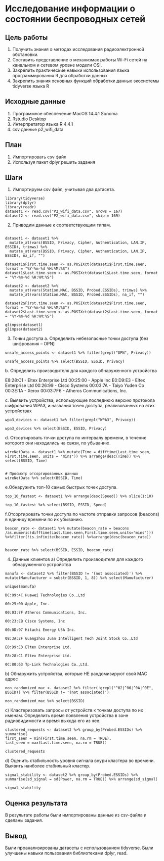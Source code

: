 # Исследование информации о состоянии беспроводных сетей

## Цель работы

1. Получить знания о методах исследования радиоэлектронной обстановки.
2. Составить представление о механизмах работы Wi-Fi сетей на канальном и
сетевом уровне модели OSI.
3. Закрепить практические навыки использования языка программирования R для
обработки данных
4. Закрепить знания основных функций обработки данных экосистемы tidyverse языка R

## Исходные данные

1.  Программное обеспечение MacOS 14.4.1 Sonoma
2.  Rstudio Desktop
3.  Интерпретатор языка R 4.4.1
3.  csv данные p2_wifi_data

## План

1.  Импортировать csv файл
2.  Используя пакет dplyr решить задания

## Шаги

1. Импортируем csv файл, учитывая два датасета.

```{r}
library(tidyverse)
library(dplyr)
library(readr)
dataset1 <- read.csv("P2_wifi_data.csv", nrows = 167)
dataset2 <- read.csv("P2_wifi_data.csv", skip = 169)
```

2. Приводим данные к соответствующим типам.

```{r}

dataset1 <- dataset1 %>% 
  mutate_at(vars(BSSID, Privacy, Cipher, Authentication, LAN.IP, ESSID), trimws) %>%
  mutate_at(vars(BSSID, Privacy, Cipher, Authentication, LAN.IP, ESSID), na_if, "")

dataset1$First.time.seen <- as.POSIXct(dataset1$First.time.seen, format = "%Y-%m-%d %H:%M:%S")
dataset1$Last.time.seen <- as.POSIXct(dataset1$Last.time.seen, format = "%Y-%m-%d %H:%M:%S")

dataset2 <- dataset2 %>% 
  mutate_at(vars(Station.MAC, BSSID, Probed.ESSIDs), trimws) %>%
  mutate_at(vars(Station.MAC, BSSID, Probed.ESSIDs), na_if, "")

dataset2$First.time.seen <- as.POSIXct(dataset2$First.time.seen, format = "%Y-%m-%d %H:%M:%S")
dataset2$Last.time.seen <- as.POSIXct(dataset2$Last.time.seen, format = "%Y-%m-%d %H:%M:%S")

glimpse(dataset1)
glimpse(dataset2)

```
3. Точки доступа
  a. Определить небезопасные точки доступа (без шифрования – OPN)
  
```{r}
unsafe_access_points <- dataset1 %>% filter(grepl("OPN", Privacy))

unsafe_access_points %>% select(BSSID, ESSID, Privacy)
```
  
  b. Определить производителя для каждого обнаруженного устройства
  
  E8:28:C1 - Eltex Enterprise Ltd
  00:25:00 - Apple Inc
  E0:D9:E3 - Eltex Enterprise Ltd
  00:26:99 - Cisco Systems
  00:03:7A - Taiyo Yuden Co
  00:3E:1A - Xerox
  00:03:7F6 - Atheros Communications, Inc.
  
  c. Выявить устройства, использующие последнюю версию протокола шифрования WPA3, и названия точек доступа, реализованных на этих устройствах
  
```{r}
wpa3_devices <- dataset1 %>% filter(grepl("WPA3", Privacy))

wpa3_devices %>% select(BSSID, ESSID, Privacy)
```
  
  d. Отсортировать точки доступа по интервалу времени, в течение которого они находились на связи, по убыванию.

```{r}
wireNetData <- dataset1 %>% mutate(Time = difftime(Last.time.seen, First.time.seen, units = "mins")) %>% arrange(desc(Time)) %>% select(BSSID, Time)


# Просмотр отсортированных данных
wireNetData %>% select(BSSID, Time)
```

  e.Обнаружить топ-10 самых быстрых точек доступа.
  
```{r}
top_10_fastest <- dataset1 %>% arrange(desc(Speed)) %>% slice(1:10)

top_10_fastest %>% select(BSSID, ESSID, Speed)
```
  
  f.Отсортировать точки доступа по частоте отправки запросов (beacons) в единицу времени по их убыванию.
  
```{r}
beacon_rate <- dataset1 %>% mutate(beacon_rate = beacons /as.numeric(difftime(Last.time.seen,First.time.seen,units="mins"))) %>%filter(!is.infinite(beacon_rate)) %>%arrange(desc(beacon_rate))


beacon_rate %>% select(BSSID, ESSID, beacon_rate)
```
4. Данные клиентов
  a) Определить производителя для каждого обнаруженного устройства
  
```{r}
manufa <- dataset2 %>% filter(BSSID != '(not associated)') %>% mutate(Manufacturer = substr(BSSID, 1, 8)) %>% select(Manufacturer)

unique(manufa)
```
    DC:09:4C Huawei Technologies Co.,Ltd

    00:25:00 Apple, Inc.

    00:03:7F Atheros Communications, Inc.

    00:23:EB Cisco Systems, Inc

    00:0D:97 Hitachi Energy USA Inc.

    08:3A:2F Guangzhou Juan Intelligent Tech Joint Stock Co.,Ltd

    E0:D9:E3 Eltex Enterprise Ltd.

    E8:28:C1 Eltex Enterprise Ltd.

    0C:80:63 Tp-Link Technologies Co.,Ltd.
  
  b) Обнаружить устройства, которые НЕ рандомизируют свой MAC адрес
  
```{r}
non_randomized_mac <- dataset2 %>% filter(!grepl("^02|^06|^0A|^0E", BSSID)) %>% filter(BSSID != '(not associated)')

non_randomized_mac %>% select(BSSID)
```
  
  
  c) Кластеризовать запросы от устройств к точкам доступа по их именам. Определить время появления устройства в зоне радиовидимости и время выхода его из нее.
  
```{r}
clustered_requests <- dataset2 %>% group_by(Probed.ESSIDs) %>% summarise(
first_seen = min(First.time.seen, na.rm = TRUE),
last_seen = max(Last.time.seen, na.rm = TRUE))

clustered_requests
```
  
  
  d) Оценить стабильность уровня сигнала внури кластера во времени. Выявить наиболее стабильный кластер.
  
```{r}
signal_stability <- dataset2 %>% group_by(Probed.ESSIDs) %>% summarise(sd_signal = sd(Power, na.rm = TRUE)) %>% arrange(sd_signal)

signal_stability 
```

## Оценка результата

В результате работы были импортированы данные из csv-файла и сделаны задания.

## Вывод

Были проанализированы датасеты с использованием tidyverse. Были улучшены навыки пользования библиотеками dplyr, read.